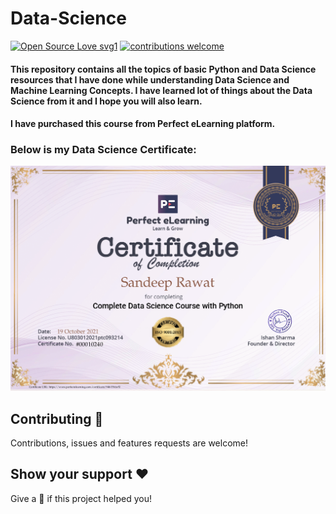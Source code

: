 # Data-Science

[![Open Source Love svg1](https://badges.frapsoft.com/os/v1/open-source.svg?v=103)]()
[![contributions welcome](https://img.shields.io/badge/contributions-welcome-brightgreen.svg?style=fla)]()

#### This repository contains all the topics of basic Python and Data Science resources that I have done while understanding Data Science and Machine Learning Concepts. I have learned lot of things about the Data Science from it and I hope you will also learn.
#### I have purchased this course from Perfect eLearning platform.
### Below is my Data Science Certificate:

 ![Certificate](https://github.com/sandeeprawat28/Data-Science/blob/master/Data%20Science%20With%20Python.jpg)

## Contributing 💚
Contributions, issues and features requests are welcome!

## Show your support ❤️
Give a 🌟 if this project helped you!
